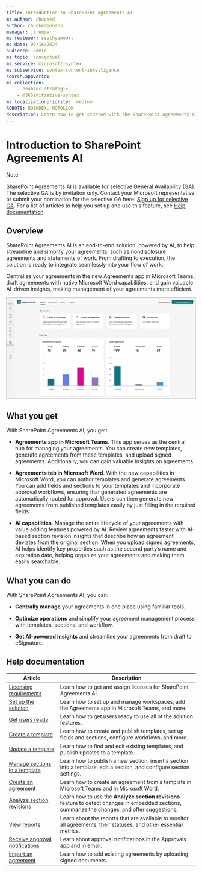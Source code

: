 ```yaml
---
title: Introduction to SharePoint Agreements AI 
ms.author: chucked
author: chuckedmonson
manager: jtremper
ms.reviewer: ssathyamoort
ms.date: 09/18/2024
audience: admin
ms.topic: conceptual
ms.service: microsoft-syntex
ms.subservice: syntex-content-intelligence
search.appverid: 
ms.collection: 
    - enabler-strategic
    - m365initiative-syntex
ms.localizationpriority:  medium
ROBOTS: NOINDEX, NOFOLLOW
description: Learn how to get started with the SharePoint Agreements AI solution.
---
```


# Introduction to SharePoint Agreements AI

> [!NOTE]
> SharePoint Agreements AI is available for selective General Availability (GA). The selective GA is by invitation only. Contact your Microsoft representative or submit your nomination for the selective GA here: [Sign up for selective GA](https://aka.ms/AgreementsSelectiveGA). For a list of articles to help you set up and use this feature, see [Help documentation](#help-documentation).

## Overview

SharePoint Agreements AI is an end-to-end solution, powered by AI, to help streamline and simplify your agreements, such as nondisclosure agreements and statements of work. From drafting to execution, the solution is ready to integrate seamlessly into your flow of work.

Centralize your agreements in the new Agreements app in Microsoft Teams, draft agreements with native Microsoft Word capabilities, and gain valuable AI-driven insights, making management of your agreements more efficient.

![A screenshot of Agreements app showing the home page.](../../media/content-understanding/agreements-home.png)

## What you get

With SharePoint Agreements AI, you get:

- **Agreements app in Microsoft Teams**. This app serves as the central hub for managing your agreements. You can create new templates, generate agreements from these templates, and upload signed agreements. Additionally, you can gain valuable insights on agreements.

- **Agreements tab in Microsoft Word**. With the new capabilities in Microsoft Word, you can author templates and generate agreements. You can add fields and sections to your templates and incorporate approval workflows, ensuring that generated agreements are automatically routed for approval. Users can then generate new agreements from published templates easily by just filling in the required fields.

- **AI capabilities**. Manage the entire lifecycle of your agreements with value adding features powered by AI. Review agreements faster with AI-based section revision insights that describe how an agreement deviates from the original section. When you upload signed agreements, AI helps identify key properties such as the second party’s name and expiration date, helping organize your agreements and making them easily searchable.

## What you can do

With SharePoint Agreements AI, you can:

- **Centrally manage** your agreements in one place using familiar tools.
  
- **Optimize operations** and simplify your agreement management process with templates, sections, and workflow.
  
- **Get AI-powered insights** and streamline your agreements from draft to eSignature.  

## Help documentation

|Article  |Description  |
|---------|---------|
|[Licensing requirements](agreements-license-requirements.md)    |Learn how to get and assign licenses for SharePoint Agreements AI.         |
|[Set up the solution](agreements-setup.md)    |Learn how to set up and manage workspaces, add the Agreements app in Microsoft Teams, and more.         |
|[Get users ready](agreements-user-prereqs.md)    |Learn how to get users ready to use all of the  solution features.         |
|[Create a template](agreements-create-template.md)    |Learn how to create and publish templates, set up fields and sections, configure workflows, and more.         |
|[Update a template](agreements-update-template.md)    |Learn how to find and edit existing templates, and publish updates to a template.         |
|[Manage sections in a template](agreements-manage-sections.md)    |Learn how to publish a new section, insert a section into a template, edit a section, and configure section settings.         |
|[Create an agreement](agreements-create-agreement.md)    |Learn how to create an agreement from a template in Microsoft Teams and in Microsoft Word.         |
|[Analyze section revisions](agreements-analyze-sections.md)    |Learn how to use the **Analyze section revisions** feature to detect changes in embedded sections, summarize the changes, and offer suggestions.       |
|[View reports](agreements-reports.md)    |Learn about the reports that are available to monitor all agreements, their statuses, and other essential metrics.         |
|[Receive approval notifications](agreements-notifications.md)    |Learn about approval notifications in the Approvals app and in email.         |
|[Import an agreement](agreements-import-agreement.md)    |Learn how to add existing agreements by uploading signed documents.        |
